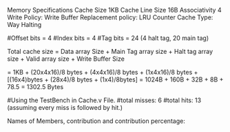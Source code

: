 

Memory Specifications
Cache Size 1KB
Cache Line Size 16B
Associativity 4
Write Policy: Write Buffer
Replacement policy: LRU Counter
Cache Type: Way Halting


#Offset bits = 4
#Index bits = 4
#Tag bits = 24 (4 halt tag, 20 main tag)

Total cache size = Data array Size +  Main Tag array size + Halt tag array size + Valid array size + Write Buffer Size

= 1KB + (20x4x16)/8 bytes + (4x4x16)/8 bytes + (1x4x16)/8 bytes + [(16x4)bytes + (28x4)/8 bytes + (1x4)/8bytes]
= 1024B + 160B + 32B + 8B + 78.5
= 1302.5 Bytes

#Using the TestBench in Cache.v File.
#total misses: 6
#total hits: 13 (assuming every miss is followed by hit.)


Names of Members, contribution and contribution percentage:


